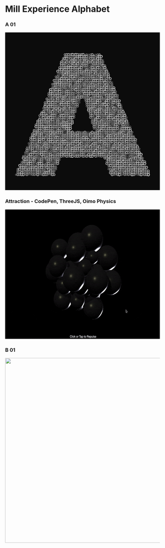# Mill Experience Alphabet

### A 01
<a href="https://github.com/mdooneymill/mill_exp_alphabet/tree/main/mill_exp_alphabet_a_01"><img src="mill_exp_alphabet_a_01/a.png" style="width:512px;height:512px" /></a>

### Attraction - CodePen, ThreeJS, Oimo Physics
<a href="https://codepen.io/Desmarkie/pen/BaJwvPW?editors=0010"><img src="attraction.gif" style="width:600px;height:420px" /></a>

### B 01
<a href="https://github.com/mdooneymill/mill_exp_alphabet/tree/main/mill_exp_alphabet_b_01/mill_alphabet_B.unitypackage"><img src="https://github.com/mdooneymill/mill_exp_alphabet/tree/main/mill_exp_alphabet_b_01/mill_alphabet_B.gif" style="width:600px;height:600px" /></a>
